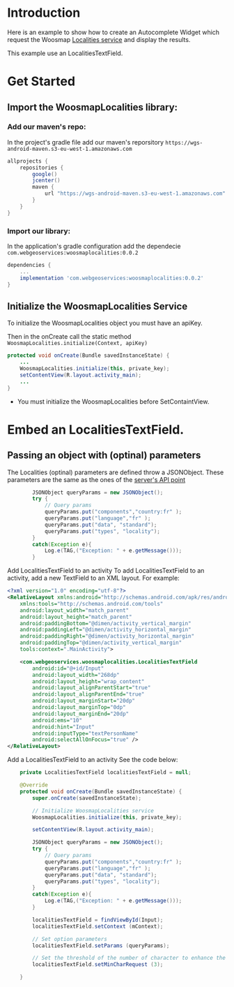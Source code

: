 # Introduction
Here is an example to show how to create an Autocomplete Widget which request the Woosmap <a href='https://developers.woosmap.com/products/localities/search-city-postcode/'>Localities service</a> and display the results.

This example use an LocalitiesTextField.

# Get Started
## Import the WoosmapLocalities library:
### Add our maven's repo:
In the project's gradle file add our maven's reporsitory `https://wgs-android-maven.s3-eu-west-1.amazonaws.com`
```gradle
allprojects {
    repositories {
        google()
        jcenter()
        maven {
            url "https://wgs-android-maven.s3-eu-west-1.amazonaws.com"
        }
    }
}
```

### Import our library:
In the application's gradle configuration add the dependecie `com.webgeoservices:woosmaplocalities:0.0.2`

```gradle
dependencies {
    ...
    implementation 'com.webgeoservices:woosmaplocalities:0.0.2'
}
```
## Initialize the WoosmapLocalities Service
To initialize the WoosmapLocalities object you must have an apiKey. 

Then in the onCreate call the static method `WoosmapLocalities.initialize(Context, apiKey)`

```java
protected void onCreate(Bundle savedInstanceState) {
    ...
    WoosmapLocalities.initialize(this, private_key);
    setContentView(R.layout.activity_main);
    ...
}
```
* You must initialize the WoosmapLocalities before SetContaintView.


# Embed an LocalitiesTextField.
## Passing an object with (optinal) parameters
The Localities (optinal) parameters are defined throw a JSONObject. These parameters are the same as the ones of the <a href='https://developers.woosmap.com/products/localities/search-city-postcode/#optional-parameters'>server's API point</a>

```java
        JSONObject queryParams = new JSONObject();
        try {
            // Query params
            queryParams.put("components","country:fr" );
            queryParams.put("language","fr" );
            queryParams.put("data", "standard");
            queryParams.put("types", "locality");
        }
        catch(Exception e){
            Log.e(TAG,("Exception: " + e.getMessage()));
        }
```

Add LocalitiesTextField to an activity
To add LocalitiesTextField to an activity, add a new TextField to an XML layout. For example:

```xml
<?xml version="1.0" encoding="utf-8"?>
<RelativeLayout xmlns:android="http://schemas.android.com/apk/res/android"
    xmlns:tools="http://schemas.android.com/tools"
    android:layout_width="match_parent"
    android:layout_height="match_parent"
    android:paddingBottom="@dimen/activity_vertical_margin"
    android:paddingLeft="@dimen/activity_horizontal_margin"
    android:paddingRight="@dimen/activity_horizontal_margin"
    android:paddingTop="@dimen/activity_vertical_margin"
    tools:context=".MainActivity">

    <com.webgeoservices.woosmaplocalities.LocalitiesTextField
        android:id="@+id/Input"
        android:layout_width="268dp"
        android:layout_height="wrap_content"
        android:layout_alignParentStart="true"
        android:layout_alignParentEnd="true"
        android:layout_marginStart="20dp"
        android:layout_marginTop="0dp"
        android:layout_marginEnd="20dp"
        android:ems="10"
        android:hint="Input"
        android:inputType="textPersonName"
        android:selectAllOnFocus="true" />
</RelativeLayout>

```

Add a LocalitiesTextField to an activity
See the code below:

```java
    private LocalitiesTextField localitiesTextField = null;

    @Override
    protected void onCreate(Bundle savedInstanceState) {
        super.onCreate(savedInstanceState);

        // Initialize WoosmapLocalities service
        WoosmapLocalities.initialize(this, private_key);

        setContentView(R.layout.activity_main);

        JSONObject queryParams = new JSONObject();
        try {
            // Query params
            queryParams.put("components","country:fr" );
            queryParams.put("language","fr" );
            queryParams.put("data", "standard");
            queryParams.put("types", "locality");
        }
        catch(Exception e){
            Log.e(TAG,("Exception: " + e.getMessage()));
        }

        localitiesTextField = findViewById(Input);
        localitiesTextField.setContext (mContext);

        // Set option parameters
        localitiesTextField.setParams (queryParams);

        // Set the threshold of the number of character to enhance the search
        localitiesTextField.setMinCharRequest (3);

    }
```

